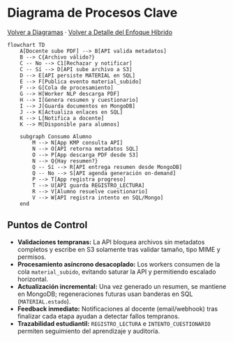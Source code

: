 # Diagrama de Procesos Clave

[Volver a Diagramas](./README.md) · [Volver a Detalle del Enfoque Híbrido](../README.md)

```mermaid
flowchart TD
    A[Docente sube PDF] --> B[API valida metadatos]
    B --> C{Archivo válido?}
    C -- No --> C1[Rechazar y notificar]
    C -- Sí --> D[API sube archivo a S3]
    D --> E[API persiste MATERIAL en SQL]
    E --> F[Publica evento material_subido]
    F --> G[Cola de procesamiento]
    G --> H[Worker NLP descarga PDF]
    H --> I[Genera resumen y cuestionario]
    I --> J[Guarda documentos en MongoDB]
    J --> K[Actualiza enlaces en SQL]
    K --> L[Notifica a docente]
    K --> M[Disponible para alumnos]

    subgraph Consumo Alumno
        M --> N[App KMP consulta API]
        N --> O[API retorna metadatos SQL]
        O --> P[App descarga PDF desde S3]
        N --> Q{Hay resumen?}
        Q -- Sí --> R[API entrega resumen desde MongoDB]
        Q -- No --> S[API agenda generación on-demand]
        P --> T[App registra progreso]
        T --> U[API guarda REGISTRO_LECTURA]
        R --> V[Alumno resuelve cuestionario]
        V --> W[API registra intento en SQL/Mongo]
    end
```

## Puntos de Control

- **Validaciones tempranas:** La API bloquea archivos sin metadatos completos y escribe en S3 solamente tras validar tamaño, tipo MIME y permisos.
- **Procesamiento asíncrono desacoplado:** Los workers consumen de la cola `material_subido`, evitando saturar la API y permitiendo escalado horizontal.
- **Actualización incremental:** Una vez generado un resumen, se mantiene en MongoDB; regeneraciones futuras usan banderas en SQL (`MATERIAL.estado`).
- **Feedback inmediato:** Notificaciones al docente (email/webhook) tras finalizar cada etapa ayudan a detectar fallos tempranos.
- **Trazabilidad estudiantil:** `REGISTRO_LECTURA` e `INTENTO_CUESTIONARIO` permiten seguimiento del aprendizaje y auditoría.
